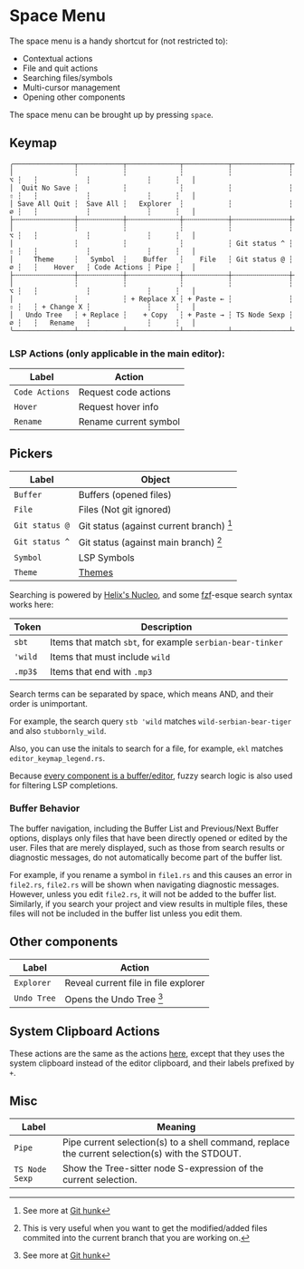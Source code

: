 # Space Menu

The space menu is a handy shortcut for (not restricted to):

- Contextual actions
- File and quit actions
- Searching files/symbols
- Multi-cursor management
- Opening other components

The space menu can be brought up by pressing `space`.

## Keymap

```
╭───────────────┬───────────┬─────────────┬───────────┬──────────────┬───┬───┬────────────┬──────────────┬──────┬───╮
│               ┆           ┆             ┆           ┆              ┆ ⌥ ┆   ┆            ┆              ┆      ┆   │
│  Quit No Save ┆           ┆             ┆           ┆              ┆ ⇧ ┆   ┆            ┆              ┆      ┆   │
│ Save All Quit ┆  Save All ┆   Explorer  ┆           ┆              ┆ ∅ ┆   ┆            ┆              ┆      ┆   │
├╌╌╌╌╌╌╌╌╌╌╌╌╌╌╌┼╌╌╌╌╌╌╌╌╌╌╌┼╌╌╌╌╌╌╌╌╌╌╌╌╌┼╌╌╌╌╌╌╌╌╌╌╌┼╌╌╌╌╌╌╌╌╌╌╌╌╌╌┼╌╌╌┼╌╌╌┼╌╌╌╌╌╌╌╌╌╌╌╌┼╌╌╌╌╌╌╌╌╌╌╌╌╌╌┼╌╌╌╌╌╌┼╌╌╌┤
│               ┆           ┆             ┆           ┆              ┆ ⌥ ┆   ┆            ┆              ┆      ┆   │
│               ┆           ┆             ┆           ┆ Git status ^ ┆ ⇧ ┆   ┆            ┆              ┆      ┆   │
│     Theme     ┆   Symbol  ┆    Buffer   ┆    File   ┆ Git status @ ┆ ∅ ┆   ┆    Hover   ┆ Code Actions ┆ Pipe ┆   │
├╌╌╌╌╌╌╌╌╌╌╌╌╌╌╌┼╌╌╌╌╌╌╌╌╌╌╌┼╌╌╌╌╌╌╌╌╌╌╌╌╌┼╌╌╌╌╌╌╌╌╌╌╌┼╌╌╌╌╌╌╌╌╌╌╌╌╌╌┼╌╌╌┼╌╌╌┼╌╌╌╌╌╌╌╌╌╌╌╌┼╌╌╌╌╌╌╌╌╌╌╌╌╌╌┼╌╌╌╌╌╌┼╌╌╌┤
│               ┆           ┆             ┆           ┆              ┆ ⌥ ┆   ┆            ┆              ┆      ┆   │
│               ┆           ┆ + Replace X ┆ + Paste ← ┆              ┆ ⇧ ┆   ┆ + Change X ┆              ┆      ┆   │
│   Undo Tree   ┆ + Replace ┆    + Copy   ┆ + Paste → ┆ TS Node Sexp ┆ ∅ ┆   ┆   Rename   ┆              ┆      ┆   │
╰───────────────┴───────────┴─────────────┴───────────┴──────────────┴───┴───┴────────────┴──────────────┴──────┴───╯
```

### LSP Actions (only applicable in the main editor):

| Label          | Action                |
| -------------- | --------------------- |
| `Code Actions` | Request code actions  |
| `Hover`        | Request hover info    |
| `Rename`       | Rename current symbol |

## Pickers

| Label          | Object                                   |
| -------------- | ---------------------------------------- |
| `Buffer`       | Buffers (opened files)                   |
| `File`         | Files (Not git ignored)                  |
| `Git status @` | Git status (against current branch) [^1] |
| `Git status ^` | Git status (against main branch) [^2]    |
| `Symbol`       | LSP Symbols                              |
| `Theme`        | [Themes](../themes.md)                   |

[^1]: See more at [Git hunk](./selection-modes/secondary/index.md#hunkhunk)
[^2]: This is very useful when you want to get the modified/added files commited into the current branch that you are working on.

Searching is powered by [Helix's Nucleo](https://github.com/helix-editor/nucleo), and some [fzf](https://github.com/junegunn/fzf?tab=readme-ov-file#search-syntax)-esque search syntax works here:

| Token   | Description                                               |
| ------- | --------------------------------------------------------- |
| `sbt`   | Items that match `sbt`, for example `serbian-bear-tinker` |
| `'wild` | Items that must include `wild`                            |
| `.mp3$` | Items that end with `.mp3`                                |

Search terms can be separated by space, which means AND, and their order is unimportant.

For example, the search query `stb 'wild` matches `wild-serbian-bear-tiger` and also `stubbornly_wild`.

Also, you can use the initals to search for a file, for example, `ekl` matches `editor_keymap_legend.rs`.

Because [every component is a buffer/editor](../core-concepts.md#3-every-component-is-a-buffereditor), fuzzy search logic is also used for filtering LSP completions.

### Buffer Behavior

The buffer navigation, including the Buffer List and Previous/Next Buffer options, displays only files
that have been directly opened or edited by the user. Files that are merely displayed, such as those
from search results or diagnostic messages, do not automatically become part of the buffer list.

For example, if you rename a symbol in `file1.rs` and this causes an error in `file2.rs`, `file2.rs`
will be shown when navigating diagnostic messages. However, unless you edit `file2.rs`, it will not be
added to the buffer list. Similarly, if you search your project and view results in multiple files,
these files will not be included in the buffer list unless you edit them.

## Other components

| Label       | Action                               |
| ----------- | ------------------------------------ |
| `Explorer`  | Reveal current file in file explorer |
| `Undo Tree` | Opens the Undo Tree [^1]             |

[^1]: This is an obscure feature, although it is functional, it is hardly useful, because the undo history is too granular (character-by-character), see [undo/redo](../universal-keybindings.md#undoredo).

## System Clipboard Actions

These actions are the same as the actions [here](./actions/index.md#clipboard), except
that they uses the system clipboard instead of the editor clipboard, and their labels prefixed by `+`.

## Misc

| Label          | Meaning                                                                                         |
| -------------- | ----------------------------------------------------------------------------------------------- |
| `Pipe`         | Pipe current selection(s) to a shell command, replace the current selection(s) with the STDOUT. |
| `TS Node Sexp` | Show the Tree-sitter node S-expression of the current selection.                                |
